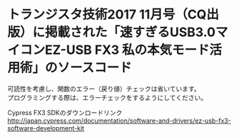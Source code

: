 
# トランジスタ技術2017 11月号（CQ出版）に掲載された「速すぎるUSB3.0マイコンEZ-USB FX3 私の本気モード活用術」のソースコード

可読性を考慮し、関数のエラー（戻り値）チェックは省いています。  
プログラミングする際は、エラーチェックをするようにしてください。

Cypress FX3 SDKのダウンロードリンク  
http://japan.cypress.com/documentation/software-and-drivers/ez-usb-fx3-software-development-kit
